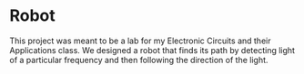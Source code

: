 # Robot
This project was meant to be a lab for my Electronic Circuits and their Applications class. We designed a robot that finds its path by detecting light of a particular frequency and then following the direction of the light.
